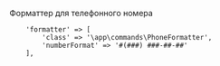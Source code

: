 Форматтер для телефонного номера 
```
    'formatter' => [
        'class' => '\app\commands\PhoneFormatter',
        'numberFormat' => '#(###) ###-##-##'
    ],
